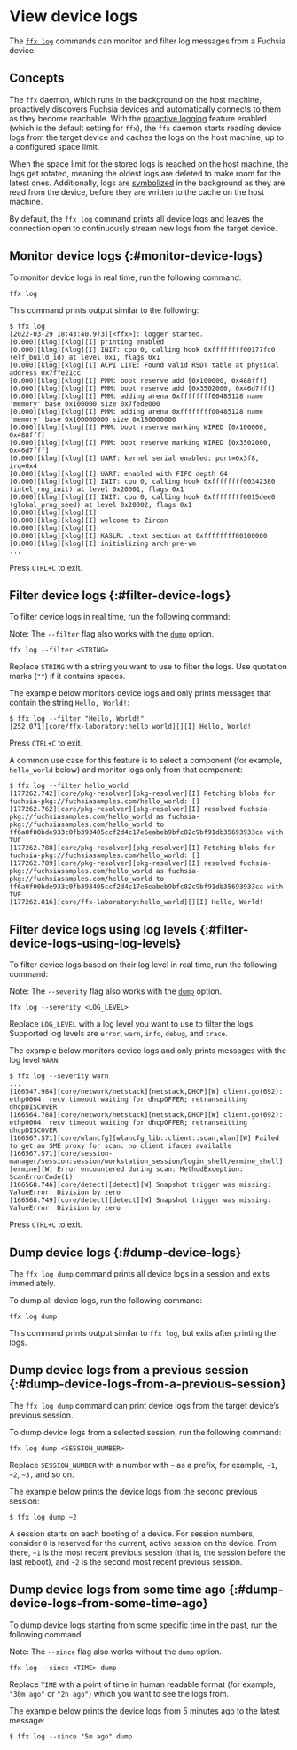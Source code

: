 # View device logs

The [`ffx log`][ffx-log] commands can monitor and filter log messages from a Fuchsia device.

## Concepts

The `ffx` daemon, which runs in the background on the host machine, proactively discovers
Fuchsia devices and automatically connects to them as they become reachable. With the
[proactive logging][proactive-logging] feature enabled (which is the default setting for
`ffx`), the `ffx` daemon starts reading device logs from the target device and
caches the logs on the host machine, up to a configured space limit.

When the space limit for the stored logs is reached on the host machine, the logs get
rotated, meaning the oldest logs are deleted to make room for the latest ones. Additionally,
logs are [symbolized][symbolize-logs] in the background as they are read from the device,
before they are written to the cache on the host machine.

By default, the `ffx log` command prints all device logs and leaves the connection open
to continuously stream new logs from the target device.

## Monitor device logs {:#monitor-device-logs}

To monitor device logs in real time, run the following command:

```posix-terminal
ffx log
```
This command prints output similar to the following:

```none {:.devsite-disable-click-to-copy}
$ ffx log
[2022-03-29 18:43:40.973][<ffx>]: logger started.
[0.000][klog][klog][I] printing enabled
[0.000][klog][klog][I] INIT: cpu 0, calling hook 0xffffffff00177fc0 (elf_build_id) at level 0x1, flags 0x1
[0.000][klog][klog][I] ACPI LITE: Found valid RSDT table at physical address 0x7ffe21cc
[0.000][klog][klog][I] PMM: boot reserve add [0x100000, 0x488fff]
[0.000][klog][klog][I] PMM: boot reserve add [0x3502000, 0x46d7fff]
[0.000][klog][klog][I] PMM: adding arena 0xffffffff00485128 name 'memory' base 0x100000 size 0x7fede000
[0.000][klog][klog][I] PMM: adding arena 0xffffffff00485128 name 'memory' base 0x100000000 size 0x180000000
[0.000][klog][klog][I] PMM: boot reserve marking WIRED [0x100000, 0x488fff]
[0.000][klog][klog][I] PMM: boot reserve marking WIRED [0x3502000, 0x46d7fff]
[0.000][klog][klog][I] UART: kernel serial enabled: port=0x3f8, irq=0x4
[0.000][klog][klog][I] UART: enabled with FIFO depth 64
[0.000][klog][klog][I] INIT: cpu 0, calling hook 0xffffffff00342380 (intel_rng_init) at level 0x20001, flags 0x1
[0.000][klog][klog][I] INIT: cpu 0, calling hook 0xffffffff0015dee0 (global_prng_seed) at level 0x20002, flags 0x1
[0.000][klog][klog][I]
[0.000][klog][klog][I] welcome to Zircon
[0.000][klog][klog][I]
[0.000][klog][klog][I] KASLR: .text section at 0xffffffff00100000
[0.000][klog][klog][I] initializing arch pre-vm
...
```

Press `CTRL+C` to exit.

## Filter device logs {:#filter-device-logs}

To filter device logs in real time, run the following command:

Note: The `--filter` flag also works with the [`dump`](#dump-device-logs) option.

```posix-terminal
ffx log --filter <STRING>
```

Replace `STRING` with a string you want to use to filter the logs. Use quotation marks
(`""`) if it contains spaces.

The example below monitors device logs and only prints messages that contain
the string `Hello, World!`:

```none {:.devsite-disable-click-to-copy}
$ ffx log --filter "Hello, World!"
[252.071][core/ffx-laboratory:hello_world][][I] Hello, World!

```

Press `CTRL+C` to exit.

A common use case for this feature is to select a component (for example,
`hello_world` below) and monitor logs only from that component:

```none {:.devsite-disable-click-to-copy}
$ ffx log --filter hello_world
[177262.742][core/pkg-resolver][pkg-resolver][I] Fetching blobs for fuchsia-pkg://fuchsiasamples.com/hello_world: []
[177262.762][core/pkg-resolver][pkg-resolver][I] resolved fuchsia-pkg://fuchsiasamples.com/hello_world as fuchsia-pkg://fuchsiasamples.com/hello_world to ff6a0f00bde933c0fb393405ccf2d4c17e6eabeb9bfc82c9bf91db35693933ca with TUF
[177262.788][core/pkg-resolver][pkg-resolver][I] Fetching blobs for fuchsia-pkg://fuchsiasamples.com/hello_world: []
[177262.789][core/pkg-resolver][pkg-resolver][I] resolved fuchsia-pkg://fuchsiasamples.com/hello_world as fuchsia-pkg://fuchsiasamples.com/hello_world to ff6a0f00bde933c0fb393405ccf2d4c17e6eabeb9bfc82c9bf91db35693933ca with TUF
[177262.816][core/ffx-laboratory:hello_world][][I] Hello, World!

```

## Filter device logs using log levels {:#filter-device-logs-using-log-levels}

To filter device logs based on their log level in real time, run the following command:

Note: The `--severity` flag also works with the [`dump`](#dump-device-logs) option.

```posix-terminal
ffx log --severity <LOG_LEVEL>
```

Replace `LOG_LEVEL` with a log level you want to use to filter the logs. Supported log levels are
`error`, `warn`, `info`, `debug`, and `trace`.

The example below monitors device logs and only prints messages with the log level `WARN`:

```none {:.devsite-disable-click-to-copy}
$ ffx log --severity warn
...
[166547.984][core/network/netstack][netstack,DHCP][W] client.go(692): ethp0004: recv timeout waiting for dhcpOFFER; retransmitting dhcpDISCOVER
[166564.788][core/network/netstack][netstack,DHCP][W] client.go(692): ethp0004: recv timeout waiting for dhcpOFFER; retransmitting dhcpDISCOVER
[166567.571][core/wlancfg][wlancfg_lib::client::scan,wlan][W] Failed to get an SME proxy for scan: no client ifaces available
[166567.571][core/session-manager/session:session/workstation_session/login_shell/ermine_shell][ermine][W] Error encountered during scan: MethodException: ScanErrorCode(1)
[166568.746][core/detect][detect][W] Snapshot trigger was missing: ValueError: Division by zero
[166568.749][core/detect][detect][W] Snapshot trigger was missing: ValueError: Division by zero

```

Press `CTRL+C` to exit.

## Dump device logs {:#dump-device-logs}

The `ffx log dump` command prints all device logs in a session and exits immediately.

To dump all device logs, run the following command:

```posix-terminal
ffx log dump
```

This command prints output similar to `ffx log`, but exits after printing the logs.

## Dump device logs from a previous session {:#dump-device-logs-from-a-previous-session}

The `ffx log dump` command can print device logs from the target device’s previous session.

To dump device logs from a selected session, run the following command:

```posix-terminal
ffx log dump <SESSION_NUMBER>
```

Replace `SESSION_NUMBER` with a number with `~` as a prefix, for example, `~1`, `~2`, `~3,`
and so on.

The example below prints the device logs from the second previous session:

```none {:.devsite-disable-click-to-copy}
$ ffx log dump ~2
```

A session starts on each booting of a device. For session numbers, consider `0` is
reserved for the current, active session on the device. From there, `~1` is the most
recent previous session (that is, the session before the last reboot), and `~2` is the
second most recent previous session.

## Dump device logs from some time ago {:#dump-device-logs-from-some-time-ago}

To dump device logs starting from some specific time in the past, run the following command:

Note: The `--since` flag also works without the `dump` option.

```posix-terminal
ffx log --since <TIME> dump
```

Replace `TIME` with a point of time in human readable format (for example, `"30m ago"`
or `"2h ago"`) which you want to see the logs from.

The example below prints the device logs from 5 minutes ago to the latest message:

```none {:.devsite-disable-click-to-copy}
$ ffx log --since "5m ago" dump
```

<!-- Reference links -->

[ffx-log]: https://fuchsia.dev/reference/tools/sdk/ffx#log_2
[proactive-logging]: /docs/development/tools/ffx/commands/log.md#proactive_logging
[symbolize-logs]: /docs/development/tools/ffx/workflows/symbolize-logs.md
